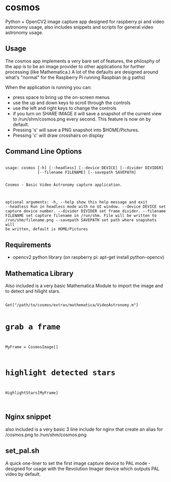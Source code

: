 # cosmos

Python + OpenCV2 image capture app designed for raspberry pi and video astronomy usage, also includes snippets and scripts for general video astronomy usage.

## Usage

The cosmos app implements a very bare set of features, the philosphy
of the app is to be an image provider to other applications for
further processing (like Mathematica.) A lot of the defaults are
designed around what's "normal" for the Raspberry Pi running Raspbian
(e.g paths)

When the application is running you can:
- press space to bring up the on-screen menus
- use the up and down keys to scroll through the controls
- use the left and right keys to change the controls
- if you turn on SHARE IMAGE it will save a snapshot of the current view to /run/shm/cosmos.png every second. This feature is now on by default.
- Pressing 's' will save a PNG snapshot into $HOME/Pictures.
- Pressing 'c' will draw crosshairs on display

## Command Line Options

<code>
usage: cosmos [-h] [--headless] [--device DEVICE] [--divider DIVIDER]
              [--filename FILENAME] [--savepath SAVEPATH]

Cosmos - Basic Video Astronomy capture application.

optional arguments:
  -h, --help           show this help message and exit
  --headless           Run in headless mode with no UI window.
  --device DEVICE      set capture device number.
  --divider DIVIDER    set frame divider.
  --filename FILENAME  set capture filename in /run/shm. File will be written
                       to /run/shm/filename.png
  --savepath SAVEPATH  set path where snapshots will be written, default is
                       HOME/Pictures
</code>


## Requirements
- opencv2 python library (on raspberry pi: apt-get install python-opencv)

## Mathematica Library

Also included is a very basic Mathematica Module to import the image and to detect and hilight stars.

<code>
Get["/path/to/cosmos/extras/mathematica/VideoAstronomy.m"]

# grab a frame
MyFrame = CosmosImage[]

# highlight detected stars
HighlightStars[MyFrame]

</code>

## Nginx snippet

also included is a very basic 3 line include for nginx that create an alias for /cosmos.png to /run/shm/cosmos.png

## set_pal.sh

A quick one-liner to set the first image capture device to PAL mode -
designed for usage with the Revolution Imager device which outputs PAL
video by default.
